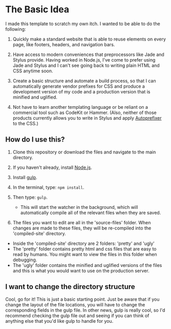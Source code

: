 # The Basic Idea

I made this template to scratch my own itch. I wanted to be able to do the following:

1. Quickly make a standard website that is able to reuse elements on every page, like footers, headers, and navigation bars.

2. Have access to modern conveniences that preprocessors like Jade and Stylus provide. Having worked in Node.js, I've come to prefer using Jade and Stylus and I can't see going back to writing plain HTML and CSS anytime soon.

3. Create a basic structure and automate a build process, so that I can automatically generate vendor prefixes for CSS and produce a development version of my code and a production version that is minified and uglified.

4. Not have to learn another templating language or be reliant on a commercial tool such as CodeKit or Hammer. (Also, neither of those products currently allows you to write in Stylus and apply [Autoprefixer](https://github.com/ai/autoprefixer) to the CSS.)

## How do I use this?

1. Clone this repository or download the files and navigate to the main directory.

2. If you haven't already, install [Node.js](http://nodejs.org).

3. Install [gulp](https://github.com/gulpjs/gul://github.com/gulpjs/gulp/blob/master/docs/getting-started.md). 

4. In the terminal, type: `npm install`.

5. Then type: `gulp`.
    - This will start the watcher in the background, which will automatically compile all of the relevant files when they are saved.

6. The files you want to edit are all in the 'source-files' folder. When changes are made to these files, they will be re-compiled into the 'compiled-site' directory.
  - Inside the 'compiled-site' directory are 2 folders: 'pretty' and 'ugly'
  - The 'pretty' folder contains pretty html and css files that are easy to read by humans. You might want to view the files in this folder when debugging.
  - The 'ugly' folder contains the minified and uglified versions of the files and this is what you would want to use on the production server.

## I want to change the directory structure

Cool, go for it! This is just a basic starting point. Just be aware that if you change the layout of the file locations, you will have to change the corresponding fields in the gulp file. In other news, gulp is really cool, so I'd recommend checking the gulp file out and seeing if you can think of anything else that you'd like gulp to handle for you.


